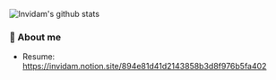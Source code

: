 ![Invidam's github stats](https://github-readme-stats.vercel.app/api?username=Invidam&show_icons=true&theme=radical)

### 🔗 About me
- Resume: https://invidam.notion.site/894e81d41d2143858b3d8f976b5fa402
